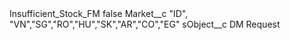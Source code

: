 <?xml version="1.0" encoding="UTF-8"?>
<CustomMetadata xmlns="http://soap.sforce.com/2006/04/metadata" xmlns:xsi="http://www.w3.org/2001/XMLSchema-instance" xmlns:xsd="http://www.w3.org/2001/XMLSchema">
    <label>Insufficient_Stock_FM</label>
    <protected>false</protected>
    <values>
        <field>Market__c</field>
        <value xsi:type="xsd:string">&quot;ID&quot;, &quot;VN&quot;,&quot;SG&quot;,&quot;RO&quot;,&quot;HU&quot;,&quot;SK&quot;,&quot;AR&quot;,&quot;CO&quot;,&quot;EG&quot;</value>
    </values>
    <values>
        <field>sObject__c</field>
        <value xsi:type="xsd:string">DM Request</value>
    </values>
</CustomMetadata>
